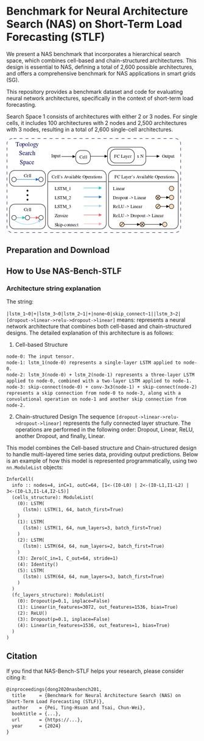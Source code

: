 # Benchmark for Neural Architecture Search (NAS) on Short-Term Load Forecasting (STLF)
We present a NAS benchmark that incorporates a hierarchical search space, which combines cell-based and chain-structured architectures. This design is essential to NAS, defining a total of 2,600 possible architectures, and offers a comprehensive benchmark for NAS applications in smart grids (SG).

This repository provides a benchmark dataset and code for evaluating neural network architectures, specifically in the context of short-term load forecasting.

Search Space 1 consists of architectures with either 2 or 3 nodes. For single cells, it includes 100 architectures with 2 nodes and 2,500 architectures with 3 nodes, resulting in a total of 2,600 single-cell architectures.

![image](https://github.com/tinghsuan1214/Benchmark/blob/main/Figure/search_space.jpg)
## Preparation and Download

## How to Use NAS-Bench-STLF
### Architecture string explanation

The string:

`|lstm_1~0|+|lstm_3~0|lstm_2~1|+|none~0|skip_connect~1||lstm_3~2|[dropout->linear->relu->dropout->linear]` means:
represents a neural network architecture that combines both cell-based and chain-structured designs. The detailed explanation of this architecture is as follows:

1. Cell-based Structure
```
node-0: The input tensor.
node-1: lstm_1(node-0) represents a single-layer LSTM applied to node-0.
node-2: lstm_3(node-0) + lstm_2(node-1) represents a three-layer LSTM applied to node-0, combined with a two-layer LSTM applied to node-1.
node-3: skip-connect(node-0) + conv-3x3(node-1) + skip-connect(node-2) represents a skip connection from node-0 to node-3, along with a convolutional operation on node-1 and another skip connection from node-2.
```
2. Chain-structured Design
The sequence `[dropout->linear->relu->dropout->linear]` represents the fully connected layer structure. The operations are performed in the following order: Dropout, Linear, ReLU, another Dropout, and finally, Linear.

This model combines the Cell-based structure and Chain-structured design to handle multi-layered time series data, providing output predictions. Below is an example of how this model is represented programmatically, using two `nn.ModuleList` objects:

```
InferCell(
  info :: nodes=4, inC=1, outC=64, [1<-(I0-L0) | 2<-(I0-L1,I1-L2) | 3<-(I0-L3,I1-L4,I2-L5)]
  (cells_structure): ModuleList(
    (0): LSTM(
      (lstm): LSTM(1, 64, batch_first=True)
    )
    (1): LSTM(
      (lstm): LSTM(1, 64, num_layers=3, batch_first=True)
    )
    (2): LSTM(
      (lstm): LSTM(64, 64, num_layers=2, batch_first=True)
    )
    (3): Zero(C_in=1, C_out=64, stride=1)
    (4): Identity()
    (5): LSTM(
      (lstm): LSTM(64, 64, num_layers=3, batch_first=True)
    )
  )
  (fc_layers_structure): ModuleList(
    (0): Dropout(p=0.1, inplace=False)
    (1): Linear(in_features=3072, out_features=1536, bias=True)
    (2): ReLU()
    (3): Dropout(p=0.1, inplace=False)
    (4): Linear(in_features=1536, out_features=1, bias=True)
  )
)
```
## Citation
If you find that NAS-Bench-STLF helps your research, please consider citing it:
```
@inproceedings{dong2020nasbench201,
  title     = {Benchmark for Neural Architecture Search (NAS) on Short-Term Load Forecasting (STLF)},
  author    = {Pei, Ting-Hsuan and Tsai, Chun-Wei},
  booktitle = {...},
  url       = {https://...},
  year      = {2024}
}
```
